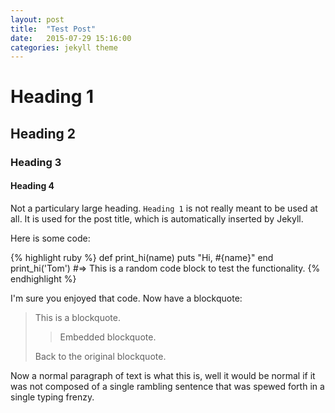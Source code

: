 ```yaml
---
layout: post
title:  "Test Post"
date:   2015-07-29 15:16:00
categories: jekyll theme
---
```


# Heading 1

## Heading 2

### Heading 3

#### Heading 4

Not a particulary large heading. `Heading 1` is not really meant to be used at all. It is used for the post title, which is automatically inserted by Jekyll.

Here is some code:

{% highlight ruby %}
def print_hi(name)
  puts "Hi, #{name}"
end
print_hi('Tom')
#=> This is a random code block to test the functionality.
{% endhighlight %}

I'm sure you enjoyed that code. Now have a blockquote:

> This is a blockquote.
>
> > Embedded blockquote.
>
> Back to the original blockquote.

Now a normal paragraph of text is what this is, well it would be normal if it was not composed of a single rambling sentence that was spewed forth in a single typing frenzy.